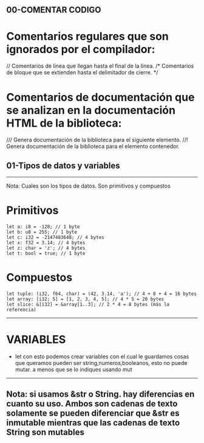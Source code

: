 
## 00-COMENTAR CODIGO

# Comentarios regulares que son ignorados por el compilador:
// Comentarios de línea que llegan hasta el final de la línea.
/* Comentarios de bloque que se extienden hasta el delimitador de cierre. */

# Comentarios de documentación que se analizan en la documentación HTML de la biblioteca:
/// Genera documentación de la biblioteca para el siguiente elemento.
//! Genera documentación de la biblioteca para el elemento contenedor.


## 01-Tipos de datos y variables

-----------------------------------------------------------------------------
Nota: Cuales son los tipos de datos. Son primitivos y compuestos 

# Primitivos
    let a: i8 = -128; // 1 byte
    let b: u8 = 255; // 1 byte
    let c: i32 = -2147483648; // 4 bytes
    let x: f32 = 3.14; // 4 bytes
    let z: char = 'z'; // 4 bytes
    let t: bool = true; // 1 byte

# Compuestos
    let tuple: (i32, f64, char) = (42, 3.14, 'a'); // 4 + 8 + 4 = 16 bytes
    let array: [i32; 5] = [1, 2, 3, 4, 5]; // 4 * 5 = 20 bytes
    let slice: &[i32] = &array[1..3]; // 2 * 4 = 8 bytes (más la referencia)
------------------------------------------------------------------------------


# VARIABLES

- let con esto podemos crear variables con el cual le guardamos cosas que queramos pueden ser string,numeros,booleanos, esto no puede mutar. a menos que se lo indiques usando mut

-------------------------------------------
Nota: si usamos &str o String. hay diferencias en cuanto su uso. Ambos son cadenas de texto
solamente se pueden diferenciar que &str es inmutable mientras que las cadenas de texto String son mutables
-------------------------------------------